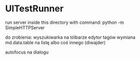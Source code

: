 # UITestRunner

run server inside this directory with command:
python -m SimpleHTTPServer

do zrobienia:
wyszukiwarka na tólbarze
edytor tagów
wymiana md.data.table na listę albo coś innego (diwajder)

autofocus na dialogu